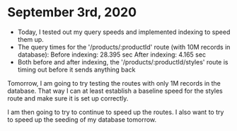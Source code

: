 # September 3rd, 2020

- Today, I tested out my query speeds and implemented indexing to speed them up. 
- The query times for the '/products/:productId' route (with 10M records in database):
    Before indexing: 28.395 sec
    After indexing: 4.165 sec
- Both before and after indexing, the '/products/:productId/styles' route is timing out before it sends anything back

Tomorrow, I am going to try testing the routes with only 1M records in the database.  That way I can at least establish a baseline speed for the styles route and make sure it is set up correctly.

I am then going to try to continue to speed up the routes.  I also want to try to speed up the seeding of my database tomorrow.
